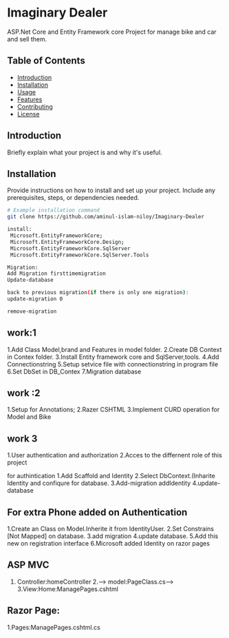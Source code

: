 # Imaginary Dealer

ASP.Net Core and Entity Framework core Project for manage bike and car and sell them.

## Table of Contents

- [Introduction](#introduction)
- [Installation](#installation)
- [Usage](#usage)
- [Features](#features)
- [Contributing](#contributing)
- [License](#license)

## Introduction

Briefly explain what your project is and why it's useful.

## Installation

Provide instructions on how to install and set up your project. Include any prerequisites, steps, or dependencies needed.

```bash
# Example installation command
git clone https://github.com/aminul-islam-niloy/Imaginary-Dealer

install:
 Microsoft.EntityFrameworkCore;
 Microsoft.EntityFrameworkCore.Design;
 Microsoft.EntityFrameworkCore.SqlServer
 Microsoft.EntityFrameworkCore.SqlServer.Tools

Migration:
Add Migration firsttimemigration
Update-database

back to previous migration(if there is only one migration):
update-migration 0

remove-migration

 ```

## work:1

1.Add Class Model,brand and Features in model folder.
2.Create DB Context in Contex folder.
3.Install Entity framework core and SqlServer,tools.
4.Add Connectionstring
5.Setup setvice file with connectionstring in program file 
6.Set DbSet in DB_Contex 
7.Migration database

## work :2

1.Setup  for Annotations;
2.Razer CSHTML 
3.Implement CURD operation for Model and Bike 

## work 3
1.User authentication and authorization
2.Acces to the differnent role of this project

for authintication
1.Add Scaffold and Identity
2.Select DbContext.(Inharite Identity and confiqure for database.
3.Add-migration addIdentity
4.update-database

## For extra Phone added on Authentication

1.Create an Class on Model.Inherite it from IdentityUser.
2.Set Constrains [Not Mapped] on database.
3.add migration
4.update database.
5.Add this new on registration interface
6.Microsoft added Identity on razor pages



## ASP MVC
1. Controller:homeController 
2.--> model:PageClass.cs-->
3.View:Home:ManagePages.cshtml

## Razor Page:
1.Pages:ManagePages.cshtml.cs



